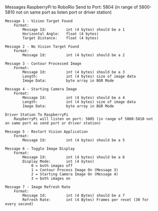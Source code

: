 Messages
    RaspberryPi to RoboRio
        Send to Port: 5804 (in range of 5800-5810 not on same port as listen port or driver station)

    Message 1 - Vision Target Found
        Format: 
            Message Id:         int (4 bytes) should be a 1
            Horizontal Angle:   float (4 bytes)
            Target Distance:    float (4 bytes)
    
    Message 2 - No Vision Target Found
        Format: 
            Message Id:         int (4 bytes) should be a 2
            
    Message 3 - Contour Processed Image  
        Format:
            Message Id:         int (4 bytes) should be a 3
            Length:             int (4 bytes) size of image data
            Image Data:         byte array in BGR Mode
    
    Message 4 - Starting Camera Image 
        Format:
            Message Id:         int (4 bytes) should be a 4
            Length:             int (4 bytes) size of image data
            Image Data:         byte array in BGR Mode

    Driver Station To RaspberryPi
        RaspberryPi will listen on port: 5805 (in range of 5800-5810 not on same port as send port or driver station)

    Message 5 - Restart Vision Application
        Format:
            Message Id:         int (4 bytes) should be a 5

    Message 6 - Toggle Image Display
        Format:
            Message Id:         int (4 bytes) should be a 6
            Display Mode:       int (4 bytes)
                0 = both images off
                1 = Contour Process Image On (Message 3)
                2 = Starting Camera Image On (Message 4)
                3 = both images on
  
    Message 7 - Image Refresh Rate
        Format:
            Message Id:         int (4 Bytes) should be a 7
            Refresh Rate:       int (4 Bytes) Frames per reset (30 for every second) 